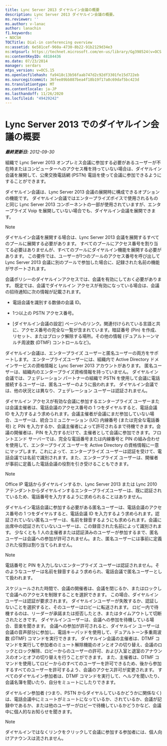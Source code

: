 ```yaml
---
title: Lync Server 2013 ダイヤルイン会議の概要
description: Lync Server 2013 ダイヤルイン会議の概要。
ms.reviewer: ''
ms.author: v-lanac
author: lanachin
f1.keywords:
- NOCSH
TOCTitle: Dial-in conferencing overview
ms:assetid: 6e581cef-960a-4730-8b22-91b2129d34e3
ms:mtpsurl: https://technet.microsoft.com/en-us/library/Gg398524(v=OCS.15)
ms:contentKeyID: 48184436
ms.date: 07/23/2014
manager: serdars
mtps_version: v=OCS.15
ms.openlocfilehash: fa9418c13b56faab747d2c92df3301fe15d722eb
ms.sourcegitcommit: 36fee89bb887bea4f18b19f17a8c69daf5bc423d
ms.translationtype: MT
ms.contentlocale: ja-JP
ms.lasthandoff: 11/26/2020
ms.locfileid: "49429242"
---
```

# <a name="overview-of-dial-in-conferencing-in-lync-server-2013"></a>Lync Server 2013 でのダイヤルイン会議の概要

<div data-xmlns="http://www.w3.org/1999/xhtml">

<div class="topic" data-xmlns="http://www.w3.org/1999/xhtml" data-msxsl="urn:schemas-microsoft-com:xslt" data-cs="https://msdn.microsoft.com/">

<div data-asp="https://msdn2.microsoft.com/asp">



</div>

<div id="mainSection">

<div id="mainBody">

<span> </span>

_**最終更新日:** 2012-09-30_

組織で Lync Server 2013 オンプレミス会議に参加する必要があるユーザーが不在時またはコンピューターへのアクセス権を持っていない場合は、ダイヤルイン会議を展開して、公衆交換電話網 (PSTN) 電話を使って会議に参加できるようにすることができます。

ダイヤルイン会議は、Lync Server 2013 会議の展開時に構成できるオプションの機能です。 ダイヤルイン会議ではエンタープライズボイスで使用されるものと同じ Lync Server 2013 コンポーネントの一部が使用されていますが、エンタープライズ Voip を展開していない場合でも、ダイヤルイン会議を展開できます。

<div>


> [!NOTE]  
> ダイヤルイン会議を展開する場合は、Lync Server 2013 会議を展開するすべてのプールに展開する必要があります。 すべてのプールにアクセス番号を割り当てる必要はありませんが、すべてのプールにダイヤルイン機能を展開する必要があります。 この要件では、ユーザーが1つのプールのアクセス番号を呼び出して Lync Server 2013 会議に別のプールで参加した場合に、記録された名前の機能がサポートされます。



</div>

会議ポリシーのダイヤルインアクセスでは、会議を有効にしておく必要があります。 既定では、会議でダイヤルイン アクセスが有効になっている場合は、会議の招待通知に次の情報が記載されます。

  - 電話会議を識別する数値の会議 ID。

  - 1つ以上の PSTN アクセス番号。

  - [ダイヤルイン会議の設定] ページへのリンク。関連付けられている言語と共に、アクセス番号の完全な一覧が含まれています。暗証番号 (Pin) を作成、リセット、またはブロック解除する場所。その他の情報 (デュアルトーンマルチ周波数 (DTMF) コントロールなど)。

ダイヤルイン会議は、エンタープライズ ユーザーと匿名ユーザーの両方をサポートします。 エンタープライズユーザーには、組織内で Active Directory ドメインサービスの資格情報と Lync Server 2013 アカウントがあります。 匿名ユーザーは、組織内のエンタープライズ資格情報を持っていません。 ダイヤルイン会議では、フェデレーション パートナーの組織で PSTN を使用して会議に電話接続するユーザーは、匿名ユーザーのように扱われます。 ダイヤルイン会議では、他の状況とは異なり、フェデレーション ユーザーは認証されません。

ダイヤルイン アクセスが有効な会議に参加するエンタープライズ ユーザーまたは会議主催者は、電話会議のアクセス番号の 1 つをダイヤルすると、電話会議 ID を入力するよう求められます。会議主催者が会議にまだ参加していない場合、ユーザーは、統合コミュニケーション (UC) 内線番号 (または完全な電話番号) と PIN を入力するか、会議主催者によって許可されるまで待機できます。会議の開催者は、PIN を入力するだけで、主催者として会議に参加できます。フロントエンド サーバーでは、完全な電話番号または内線番号と PIN の組み合わせを使用して、エンタープライズ ユーザーを Active Directory の資格情報に一意にマップします。これによって、エンタープライズ ユーザーは認証を受けて、電話会議では名前で識別されます。また、エンタープライズ ユーザーは、開催者が事前に定義した電話会議の役割を引き受けることもできます。

<div>


> [!NOTE]  
> Office IP 電話からダイヤルインするか、Lync Server 2013 または Lync 2010 アテンダントからダイヤルインするエンタープライズユーザーは、既に認証されているため、電話番号を入力するように求められることはありません。



</div>

ダイヤルイン電話会議に参加する必要がある匿名ユーザーは、電話会議のアクセス番号の 1 つをダイヤルすると、電話会議 ID を入力するよう求められます。認証されていない匿名ユーザーは、名前を録音するようにも求められます。会議に出席中の認証されていないユーザーは、この録音された名前によって識別されます。 少なくとも 1 人の主催者または認証済みのユーザーが参加するまで、匿名ユーザーは会議への参加が許可されません。また、匿名ユーザーには事前に定義された役割は割り当てられません。

<div>


> [!NOTE]  
> 電話番号と PIN を入力しないエンタープライズ ユーザーは認証されません。そのようなユーザーは名前を録音するよう求められ、電話会議で匿名ユーザーとして扱われます。



</div>

スケジュールされた時間で、会議の開催者は、会議を閉じるか、またはロックして会議へのアクセスを制限することを選択できます。 この場合、ダイヤルイン ユーザーは認証が要求されます。 ダイヤルインユーザーが失敗するか、認証しないことを選択すると、そのユーザーはロビーに転送されます。 ロビー内で待機するのは、リーダーが承諾または拒否したとき、またはタイムアウトして切断されたときです。 ダイヤルインユーザーは、会議への参加を待機している場合、音楽を聞きます。 会議への参加が許可されると、ダイヤルイン ユーザーは会議の音声部分に参加し、電話キーパッドを使用して、デュアルトーン多重周波数 (DTMF) コマンドを実行できます。 ダイヤルイン会議の主催者は、DTMF コマンドを実行して参加者のミュート解除機能のオンとオフの切り替え、会議のロックとロック解除、ロビーからのユーザーの許可、および入室と退室のアナウンスのオンとオフの切り替えを行うことができます。 また、主催者は、DTMF コマンドを使用してロビーからのすべてのユーザーを許可できるため、後から参加するすべてのユーザーを許可するよう、会議のアクセス許可が変更されます。 すべてのダイヤルイン参加者は、DTMF コマンドを実行して、ヘルプを聞いたり、会議名簿を聞いたり、自分をミュートにしたりできます。

ダイヤルイン参加者 (つまり、PSTN からダイヤルしているかどうかに関係なく) は、電話会議中にミュートがミュートになっているか、されているか、会議が記録中であるか、または他のユーザーがロビーで待機しているかどうかなど、会議中に個人的なお知らせを聞きます。

<div>


> [!NOTE]  
> ダイヤルインではなくリンクをクリックして会議に参加する参加者には、個人向けアナウンスは流されません。



</div>

</div>

<span> </span>

</div>

</div>

</div>

